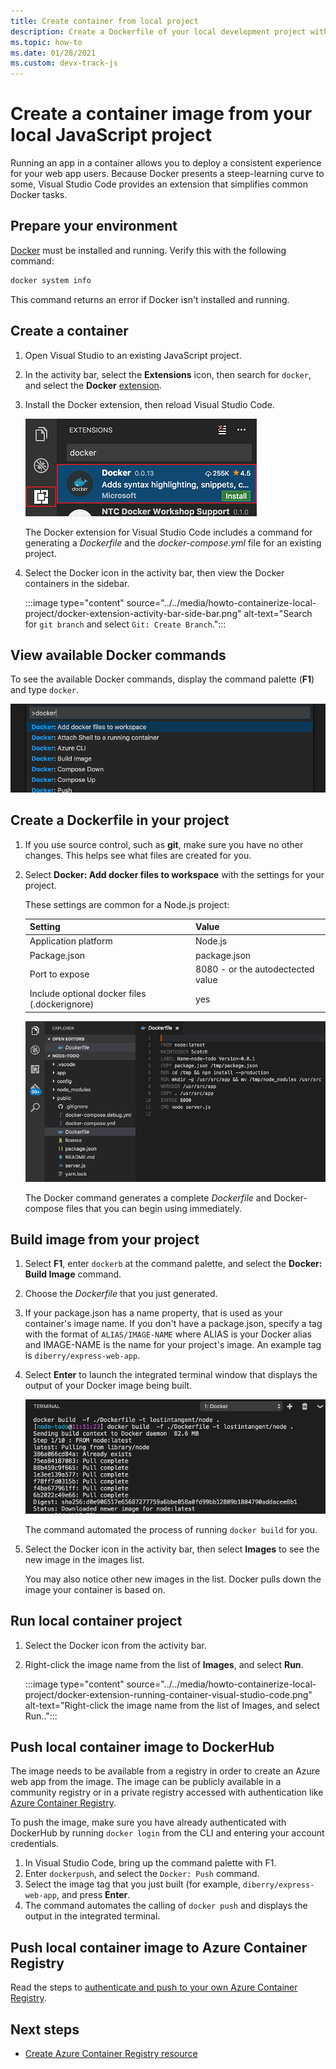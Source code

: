 ```yaml
---
title: Create container from local project
description: Create a Dockerfile of your local development project with Visual Studio Code
ms.topic: how-to
ms.date: 01/28/2021
ms.custom: devx-track-js
---
```


# Create a container image from your local JavaScript project

Running an app in a container allows you to deploy a consistent experience for your web app users. Because Docker presents a steep-learning curve to some, Visual Studio Code provides an extension that simplifies common Docker tasks.

## Prepare your environment 

[Docker](https://www.docker.com/) must be installed and running. Verify this with the following command:

```bash
docker system info
```

This command returns an error if Docker isn't installed and running. 

## Create a container

1. Open Visual Studio to an existing JavaScript project. 
1. In the activity bar, select the **Extensions** icon, then search for `docker`, and select the **Docker** [extension](https://marketplace.visualstudio.com/items?itemName=ms-azuretools.vscode-docker).
1. Install the Docker extension, then reload Visual Studio Code.

    ![Installing the Docker extension for Visual Studio Code](../../media/node-howto-e2e/visual-studio-code-docker-extension.png)

    The Docker extension for Visual Studio Code includes a command for generating a *Dockerfile* and the *docker-compose.yml* file for an existing project.

1. Select the Docker icon in the activity bar, then view the Docker containers in the sidebar.

    :::image type="content" source="../../media/howto-containerize-local-project/docker-extension-activity-bar-side-bar.png" alt-text="Search for `git branch` and select `Git: Create Branch`.":::

## View available Docker commands

To see the available Docker commands, display the command palette (**F1**) and type `docker`.

![Commands supported by the Docker extension for Visual Studio Code ](../../media/node-howto-e2e/visual-studio-code-available-docker-codes.png)

## Create a Dockerfile in your project

1. If you use source control, such as **git**, make sure you have no other changes. This helps see what files are created for you.

1. Select **Docker: Add docker files to workspace** with the settings for your project. 

    These settings are common for a Node.js project:

    |Setting|Value|
    |--|--|
    |Application platform|Node.js|
    |Package.json|package.json|
    |Port to expose|8080 - or the autodectected value|
    |Include optional docker files (.dockerignore) |yes|

    ![Generated Dockerfile in Visual Studio Code](../../media/node-howto-e2e/visual-studio-code-complete-dockerfile.png)

    The Docker command generates a complete *Dockerfile* and Docker-compose files that you can begin using immediately.

## Build image from your project

1. Select **F1**, enter `dockerb` at the command palette, and select the **Docker: Build Image** command. 
1. Choose the *Dockerfile* that you just generated. 
1. If your package.json has a name property, that is used as your container's image name. 
    If you don't have a package.json, specify a tag with the format of `ALIAS/IMAGE-NAME` where ALIAS is your Docker alias and IMAGE-NAME is the name for your project's image. An example tag is `diberry/express-web-app`. 
1. Select **Enter** to launch the integrated terminal window that displays the output of your Docker image being built.

    ![Docker image build output](../../media/node-howto-e2e/docker-build-image-output.png)

    The command automated the process of running `docker build` for you.

1. Select the Docker icon in the activity bar, then select **Images** to see the new image in the images list. 
    
    You may also notice other new images in the list. Docker pulls down the image your container is based on.  

## Run local container project

1. Select the Docker icon from the activity bar.
1. Right-click the image name from the list of **Images**, and select **Run**.

    :::image type="content" source="../../media/howto-containerize-local-project/docker-extension-running-container-visual-studio-code.png" alt-text="Right-click the image name from the list of Images, and select Run..":::

## Push local container image to DockerHub

The image needs to be available from a registry in order to create an Azure web app from the image. The image can be publicly available in a community registry or in a private registry accessed with authentication like [Azure Container Registry](/container-registry/). 

To push the image, make sure you have already authenticated with DockerHub by running `docker login` from the CLI and entering your account credentials.

1. In Visual Studio Code, bring up the command palette with F1.
1. Enter `dockerpush`, and select the `Docker: Push` command. 
1. Select the image tag that you just built (for example, `diberry/express-web-app`, and press **Enter**. 
1. The command automates the calling of `docker push` and displays the output in the integrated terminal.

## Push local container image to Azure Container Registry

Read the steps to [authenticate and push to your own Azure Container Registry](../with-azure-cli/create-container-registry-resource.md).

## Next steps

* [Create Azure Container Registry resource](../with-azure-cli/create-container-registry-resource.md)